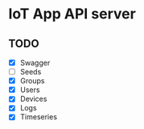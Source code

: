 # IoT App API server

## TODO

- [x] Swagger
- [ ] Seeds
- [x] Groups
- [x] Users
- [x] Devices
- [x] Logs
- [x] Timeseries
